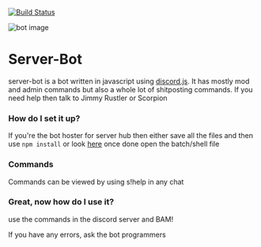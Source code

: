 [![Build Status](https://travis-ci.org/Server-Hub-Discord/Staff-Mod-Bot.svg?branch=master)](https://travis-ci.org/Server-Hub-Discord/Staff-Mod-Bot)

![bot image](https://cdn.discordapp.com/attachments/269880942678638604/285425914613858306/eJwFwVEOgyAMANC7cABqi9TpbQgSNFNKaM0-lt19733dMy63ucOs6wawn5pl7F5NRqrFV5F6ldRP9VluSGYpH3dppkAc55lfHEKcmBEDAi0TLbjSSoQRAyHD095NPs33.png)

# Server-Bot

server-bot is a bot written in javascript using [discord.js](https://github.com/hydrabolt/discord.js "discord.js library"). It has mostly mod and admin commands but also a whole lot of shitposting commands. If you need help then talk to Jimmy Rustler or Scorpion

### How do I set it up?

If you're the bot hoster for server hub then either save all the files and then use ```npm install``` or look [here](https://github.com/Server-Hub-Discord/Staff-Mod-Bot/blob/master/requirements.md) once done open the batch/shell file

### Commands

Commands can be viewed by using s!help in any chat

### Great, now how do I use it?
use the commands in the discord server and BAM!

If you have any errors, ask the bot programmers
